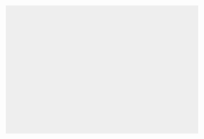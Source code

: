 <html>
<head>
    <meta charset="utf-8" />
    <title>Game</title>
    <style>
      canvas { background: #eee; display: block; margin: 0 auto; }
    </style>
    
</head>
<body>

<canvas id="myCanvas" tabindex='1' width="480" height="320"></canvas><script src="{{ '/assets/js/game.js' | relative_url }}"></script>

</body>
</html>